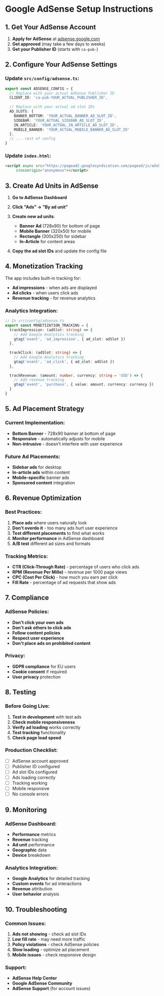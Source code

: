 # Google AdSense Setup Instructions

## 1. Get Your AdSense Account

1. **Apply for AdSense** at [adsense.google.com](https://adsense.google.com)
2. **Get approved** (may take a few days to weeks)
3. **Get your Publisher ID** (starts with `ca-pub-`)

## 2. Configure Your AdSense Settings

### Update `src/config/adsense.ts`:
```typescript
export const ADSENSE_CONFIG = {
  // Replace with your actual AdSense Publisher ID
  CLIENT_ID: 'ca-pub-YOUR_ACTUAL_PUBLISHER_ID',
  
  // Replace with your actual ad slot IDs
  AD_SLOTS: {
    BANNER_BOTTOM: 'YOUR_ACTUAL_BANNER_AD_SLOT_ID',
    SIDEBAR: 'YOUR_ACTUAL_SIDEBAR_AD_SLOT_ID',
    IN_ARTICLE: 'YOUR_ACTUAL_IN_ARTICLE_AD_SLOT_ID',
    MOBILE_BANNER: 'YOUR_ACTUAL_MOBILE_BANNER_AD_SLOT_ID'
  },
  // ... rest of config
}
```

### Update `index.html`:
```html
<script async src="https://pagead2.googlesyndication.com/pagead/js/adsbygoogle.js?client=ca-pub-YOUR_ACTUAL_PUBLISHER_ID"
     crossorigin="anonymous"></script>
```

## 3. Create Ad Units in AdSense

1. **Go to AdSense Dashboard**
2. **Click "Ads" → "By ad unit"**
3. **Create new ad units**:
   - **Banner Ad** (728x90) for bottom of page
   - **Mobile Banner** (320x50) for mobile
   - **Rectangle** (300x250) for sidebar
   - **In-Article** for content areas

4. **Copy the ad slot IDs** and update the config file

## 4. Monetization Tracking

The app includes built-in tracking for:
- **Ad impressions** - when ads are displayed
- **Ad clicks** - when users click ads
- **Revenue tracking** - for revenue analytics

### Analytics Integration:
```typescript
// In src/config/adsense.ts
export const MONETIZATION_TRACKING = {
  trackImpression: (adSlot: string) => {
    // Add Google Analytics tracking
    gtag('event', 'ad_impression', { ad_slot: adSlot })
  },
  
  trackClick: (adSlot: string) => {
    // Add Google Analytics tracking
    gtag('event', 'ad_click', { ad_slot: adSlot })
  },
  
  trackRevenue: (amount: number, currency: string = 'USD') => {
    // Add revenue tracking
    gtag('event', 'purchase', { value: amount, currency: currency })
  }
}
```

## 5. Ad Placement Strategy

### Current Implementation:
- **Bottom Banner** - 728x90 banner at bottom of page
- **Responsive** - automatically adjusts for mobile
- **Non-intrusive** - doesn't interfere with user experience

### Future Ad Placements:
- **Sidebar ads** for desktop
- **In-article ads** within content
- **Mobile-specific** banner ads
- **Sponsored content** integration

## 6. Revenue Optimization

### Best Practices:
1. **Place ads** where users naturally look
2. **Don't overdo it** - too many ads hurt user experience
3. **Test different placements** to find what works
4. **Monitor performance** in AdSense dashboard
5. **A/B test** different ad sizes and formats

### Tracking Metrics:
- **CTR (Click-Through Rate)** - percentage of users who click ads
- **RPM (Revenue Per Mille)** - revenue per 1000 page views
- **CPC (Cost Per Click)** - how much you earn per click
- **Fill Rate** - percentage of ad requests that show ads

## 7. Compliance

### AdSense Policies:
- **Don't click your own ads**
- **Don't ask others to click ads**
- **Follow content policies**
- **Respect user experience**
- **Don't place ads on prohibited content**

### Privacy:
- **GDPR compliance** for EU users
- **Cookie consent** if required
- **User privacy** protection

## 8. Testing

### Before Going Live:
1. **Test in development** with test ads
2. **Check mobile responsiveness**
3. **Verify ad loading** works correctly
4. **Test tracking** functionality
5. **Check page load speed**

### Production Checklist:
- [ ] AdSense account approved
- [ ] Publisher ID configured
- [ ] Ad slot IDs configured
- [ ] Ads loading correctly
- [ ] Tracking working
- [ ] Mobile responsive
- [ ] No console errors

## 9. Monitoring

### AdSense Dashboard:
- **Performance** metrics
- **Revenue** tracking
- **Ad unit** performance
- **Geographic** data
- **Device** breakdown

### Analytics Integration:
- **Google Analytics** for detailed tracking
- **Custom events** for ad interactions
- **Revenue** attribution
- **User behavior** analysis

## 10. Troubleshooting

### Common Issues:
1. **Ads not showing** - check ad slot IDs
2. **Low fill rate** - may need more traffic
3. **Policy violations** - check AdSense policies
4. **Slow loading** - optimize ad placement
5. **Mobile issues** - check responsive design

### Support:
- **AdSense Help Center**
- **Google AdSense Community**
- **AdSense Support** (for account issues)

